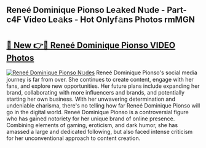 ## Reneé Dominique Pionso Le𝚊ked N𝚞de - Part-c4F Video Le𝚊ks - Hot Onlyf𝚊ns Photos rmMGN

# <h2><a href="http://ab47600.deff.icu/?id=Rene%c3%a9+Dominique+Pionso">🔗 New 👉🔴 Reneé Dominique Pionso VIDEO Photos</a></h2>

[![Reneé Dominique Pionso N𝚞des](https://i.imgur.com/rIISA9y.gif)](http://ab47600.deff.icu/?id=Rene%c3%a9+Dominique+Pionso)
Reneé Dominique Pionso's social media journey is far from over. She continues to create content, engage with her fans, and explore new opportunities. Her future plans include expanding her brand, collaborating with more influencers and brands, and potentially starting her own business. With her unwavering determination and undeniable charisma, there's no telling how far Reneé Dominique Pionso will go in the digital world. Reneé Dominique Pionso is a controversial figure who has gained notoriety for her unique brand of online presence. Combining elements of gaming, eroticism, and dark humor, she has amassed a large and dedicated following, but also faced intense criticism for her unconventional approach to content creation.
